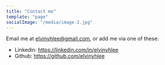 ```yaml
---
title: "Contact me"
template: "page"
socialImage: "/media/image-2.jpg"
---
```

Email me at [elvinyhlee@gmail.com](mailto:elvinyhlee@gmail.com), or add me via one of these:

* Linkedin: https://linkedin.com/in/elvinyhlee
* Github: https://github.com/elvinyhlee
